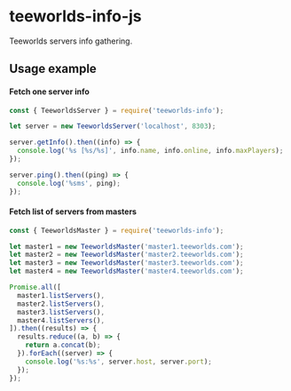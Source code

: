 # teeworlds-info-js
Teeworlds servers info gathering.

## Usage example

#### Fetch one server info

```js
const { TeeworldsServer } = require('teeworlds-info');

let server = new TeeworldsServer('localhost', 8303);

server.getInfo().then((info) => {
  console.log('%s [%s/%s]', info.name, info.online, info.maxPlayers);
});

server.ping().then((ping) => {
  console.log('%sms', ping);
});
```

#### Fetch list of servers from masters

```js
const { TeeworldsMaster } = require('teeworlds-info');

let master1 = new TeeworldsMaster('master1.teeworlds.com');
let master2 = new TeeworldsMaster('master2.teeworlds.com');
let master3 = new TeeworldsMaster('master3.teeworlds.com');
let master4 = new TeeworldsMaster('master4.teeworlds.com');

Promise.all([
  master1.listServers(),
  master2.listServers(),
  master3.listServers(),
  master4.listServers(),
]).then((results) => {
  results.reduce((a, b) => {
    return a.concat(b);
  }).forEach((server) => {
    console.log('%s:%s', server.host, server.port);
  });
});
```
